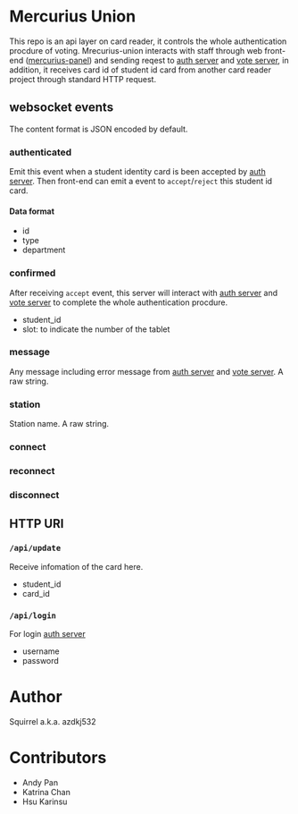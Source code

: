 # Mercurius Union
This repo is an api layer on card reader, it controls the whole authentication procdure of voting. Mrecurius-union interacts with staff through web front-end ([mercurius-panel]) and sending reqest to [auth server] and [vote server], in addition, it receives card id of student id card from another card reader project through standard HTTP request.

## websocket events
The content format is JSON encoded by default.

### authenticated
Emit this event when a student identity card is been accepted by [auth server]. Then front-end can emit a event to `accept`/`reject` this student id card.
#### Data format
- id
- type
- department

### confirmed
After receiving `accept` event, this server will interact with [auth server] and [vote server] to complete the whole authentication procdure.
- student_id
- slot: to indicate the number of the tablet

### message 
Any message including error message from [auth server] and [vote server].
A raw string.

### station
Station name.
A raw string. 

### connect
### reconnect
### disconnect

## HTTP URI
### `/api/update`
Receive infomation of the card here.
- student_id
- card_id

### `/api/login`
For login [auth server]
- username
- password

[auth server]: https://github.com/NTUOSC/ntu-vote-auth-server
[vote server]: http://github.com/mousems/NTUvoteV2
[mercurius-panel]: https://github.com/NTUOSC/mercurius-panel

# Author

Squirrel a.k.a. azdkj532

# Contributors

* Andy Pan
* Katrina Chan
* Hsu Karinsu
